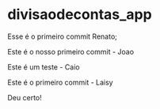 # divisaodecontas_app


 Esse é o primeiro commit Renato;

 

Este é o nosso primeiro commit - Joao


Este é um teste - Caio

Este é o primeiro commit - Laisy

Deu certo!